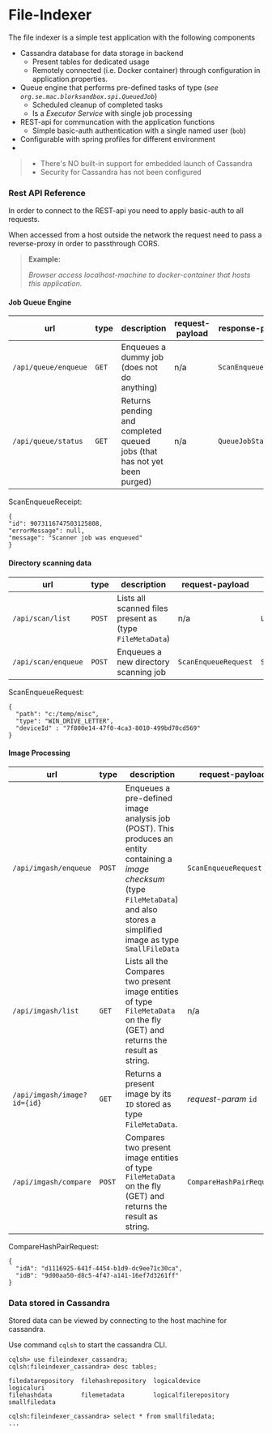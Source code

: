 # File-Indexer
The file indexer is a simple test application with the following components
* Cassandra database for data storage in backend
  * Present tables for dedicated usage
  * Remotely connected (i.e. Docker container) through configuration in application.properties.
* Queue engine that performs pre-defined tasks of type (_see `org.se.mac.blorksandbox.spi.QueuedJob`_)
  * Scheduled cleanup of completed tasks 
  * Is a _Executor Service_ with single job processing
* REST-api for communcation with the application functions
  * Simple basic-auth authentication with a single named user (`bob`)
* Configurable with spring profiles for different environment
* 

> * There's NO built-in support for embedded launch of Cassandra
> * Security for Cassandra has not been configured

### Rest API Reference
In order to connect to the REST-api you need to apply basic-auth to all requests.

When accessed from a host outside the network the request need to pass a reverse-proxy in order to passthrough CORS.

> **Example:**
> 
> _Browser access localhost-machine to docker-container that hosts this application._

#### Job Queue Engine
| url                  | type  | description                                                               | request-payload | response-payload     |
|----------------------|-------|---------------------------------------------------------------------------|-----------------|----------------------|
| `/api/queue/enqueue` | `GET` | Enqueues a dummy job (does not do anything)                               | n/a             | `ScanEnqueueReceipt` |
| `/api/queue/status`  | `GET` | Returns pending and completed queued jobs (that has not yet been purged)  | n/a             | `QueueJobStatus` |

ScanEnqueueReceipt:
```
{
"id": 9073116747503125808,
"errorMessage": null,
"message": "Scanner job was enqueued"
}
```

#### Directory scanning data
| url                  | type   | description                                              | request-payload      | response-payload           |
|----------------------|--------|----------------------------------------------------------|----------------------|----------------------------|
| `/api/scan/list`     | `POST` | Lists all scanned files present as (type `FileMetaData`) | n/a                  | `LogicalFilesSearchResult` |
| `/api/scan/enqueue`  | `POST` | Enqueues a new directory scanning job                    | `ScanEnqueueRequest` | `ScanEnqueueReceipt`       |


ScanEnqueueRequest:
```
{
  "path": "c:/temp/misc",
  "type": "WIN_DRIVE_LETTER",
  "deviceId" : "7f800e14-47f0-4ca3-8010-499bd70cd569"
}
```

#### Image Processing
| url                         | type   | description                                                                                                                                                                              | request-payload          | response-payload           |
|-----------------------------|--------|------------------------------------------------------------------------------------------------------------------------------------------------------------------------------------------|--------------------------|----------------------------|
| `/api/imgash/enqueue`       | `POST` | Enqueues a pre-defined image analysis job (POST). This produces an entity containing a _image checksum_ (type `FileMetaData`) and also stores a simplified image as type `SmallFileData` | `ScanEnqueueRequest`     | `ScanEnqueueReceipt`       |
| `/api/imgash/list`          | `GET`  | Lists all the Compares two present image entities of type `FileMetaData` on the fly (GET) and returns the result as string.                                                              | n/a                      | `LogicalFilesSearchResult` |
| `/api/imgash/image?id={id}` | `GET`  | Returns a present image by its `ID` stored as type `FileMetaData`.                                                                                                                       | _request-param_ `id`     | `byte[]`                   |
| `/api/imgash/compare`       | `POST` | Compares two present image entities of type `FileMetaData` on the fly (GET) and returns the result as string.                                                                            | `CompareHashPairRequest` | `String`                   |

CompareHashPairRequest:
```
{
  "idA": "d1116925-641f-4454-b1d9-dc9ee71c30ca",
  "idB": "9d00aa50-d8c5-4f47-a141-16ef7d3261ff"
}
```

### Data stored in Cassandra
Stored data can be viewed by connecting to the host machine for cassandra.

Use command `cqlsh` to start the cassandra CLI.

```
cqlsh> use fileindexer_cassandra;
cqlsh:fileindexer_cassandra> desc tables;

filedatarepository  filehashrepository  logicaldevice          logicaluri   
filehashdata        filemetadata        logicalfilerepository  smallfiledata

cqlsh:fileindexer_cassandra> select * from smallfiledata;
...
```